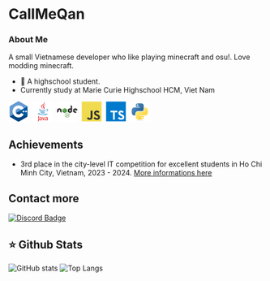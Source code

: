 # CallMeQan
### About Me
A small Vietnamese developer who like playing minecraft and osu!. Love modding minecraft.
- 🏫 A highschool student.
- Currently study at Marie Curie Highschool HCM, Viet Nam
<div>
  <img src="https://github.com/devicons/devicon/blob/master/icons/cplusplus/cplusplus-original.svg" title="C++" alt="C++" width="40" height="40"/>&nbsp;
  <img src="https://github.com/devicons/devicon/blob/master/icons/java/java-original-wordmark.svg" title="Java" alt="Java" width="40" height="40"/>&nbsp;
  <img src="https://github.com/devicons/devicon/blob/master/icons/nodejs/nodejs-original-wordmark.svg" title="NodeJS" alt="NodeJS" width="40" height="40"/>&nbsp;
  <img src="https://github.com/devicons/devicon/blob/master/icons/javascript/javascript-original.svg" title="JavaScript" alt="JavaScript" width="40" height="40"/>&nbsp;
  <img src="https://github.com/devicons/devicon/blob/master/icons/typescript/typescript-original.svg" title="JavaScript" alt="JavaScript" width="40" height="40"/>&nbsp;
  <img src="https://github.com/devicons/devicon/blob/master/icons/python/python-original.svg" title="Python" alt="Python" width="40" height="40">
</div>

## Achievements
- 3rd place in the city-level IT competition for excellent students in Ho Chi Minh City, Vietnam, 2023 - 2024. [More informations here](https://github.com/CallMeQan/Homework)

## Contact more
<a href="https://discord.com/users/603460160307855371">
  <img src="https://img.shields.io/badge/@qanthehulk-5865F2?style=for-the-badge&logo=discord&logoColor=white" alt="Discord Badge"/>
</a>

## :star: Github Stats
![GitHub stats](https://github-readme-stats.vercel.app/api?username=CallMeQan&theme=synthwave&show_icons=true&rank_icon=github)
![Top Langs](https://github-readme-stats.vercel.app/api/top-langs/?username=CallMeQan&layout=compact&theme=synthwave&show_icons=true)


